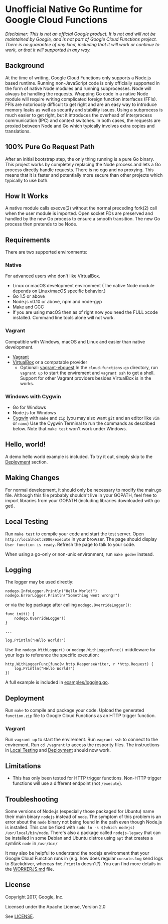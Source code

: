 # Unofficial Native Go Runtime for Google Cloud Functions

_Disclaimer: This is not an official Google product. It is not and will not be maintained by Google, and is not part of Google Cloud Functions project. There is no guarantee of any kind, including that it will work or continue to work, or that it will supported in any way._

## Background
At the time of writing, Google Cloud Functions only supports a Node.js based runtime. Running non-JavaScript code is only officially supported in the form of native Node modules and running subprocesses. Node will always be handling the requests. Wrapping Go code in a native Node module will require writing complicated foreign function interfaces (FFIs). FFIs are notoriously difficult to get right and are an easy way to introduce memory leaks as well as security and stability issues. Using a subprocess is much easier to get right, but it introduces the overhead of interprocess communication (IPC) and context switches. In both cases, the requests are proxied between Node and Go which typically involves extra copies and translations.

## 100% Pure Go Request Path
After an initial bootstrap step, the only thing running is a pure Go binary. This project works by completely replacing the Node process and lets a Go process directly handle requests. There is no cgo and no proxying. This means that it is faster and potentially more secure than other projects which typically to use both.

## How It Works
A native module calls execve(2) without the normal preceding fork(2) call when the user module is imported. Open socket FDs are preserved and handled by the new Go process to ensure a smooth transition. The new Go process then pretends to be Node.

## Requirements
There are two supported environments:
### Native
For advanced users who don't like VirtualBox.
* Linux or macOS development environment (The native Node module depends on Linux/macOS specific behavior.)
* Go 1.5 or above
* Node.js v0.10 or above, npm and node-gyp
* Make and GCC
* If you are using macOS then as of right now you need the FULL xcode installed. Command line tools alone will not work.
### Vagrant
Compatible with Windows, macOS and Linux and easier than native development.
* [Vagrant](https://www.vagrantup.com/downloads.html)
* [VirtualBox](https://www.virtualbox.org/wiki/Downloads) or a compatable provider
  * Optional: [vagrant-vbguest](https://github.com/dotless-de/vagrant-vbguest)
In the `cloud-functions-go` directory, run `vagrant up` to start the envirement and `vagrant ssh` to get a shell. Support for other Vagrant providers besides VirtualBox is in the works.
### Windows with Cygwin
* Go for Windows
* Node.js for Windows
* [Cygwin](https://cygwin.com/install.html) with `make` and `zip` (you may also want `git` and an editor like `vim` or `nano`)
Use the Cygwin Terminal to run the commands as described below. Note that `make test` won't work under Windows.

## Hello, world!
A demo hello world example is included. To try it out, simply skip to the [Deployment](#deployment) section.

## Making Changes
For normal development, it should only be necessary to modify the main.go file. Although this file probably shouldn't live in your GOPATH, feel free to import libraries from your GOPATH (including libraries downloaded with go get).

## Local Testing
Run ```make test``` to compile your code and start the test server. Open ```http://localhost:8080/execute``` in your browser. The page should display ```User function is ready```. Refresh the page to talk to your code.

When using a go-only or non-unix environment, run ```make godev``` instead.

## Logging
The logger may be used directly:
```
nodego.InfoLogger.Println("Hello World!")
nodego.ErrorLogger.Println("Something went wrong!")
```
or via the log package after calling `nodego.OverrideLogger()`:
```
func init() {
	nodego.OverrideLogger()
}

...

log.Println("Hello World!")
```
Use the `nodego.WithLogger()` or `nodego.WithLoggerFunc()` middleware for your logs to reference the specific execution:
```
http.WithLoggerFunc(func(w http.ResponseWriter, r *http.Request) {
	log.Println("Hello World!")
})
```
A full example is included in [examples/logging.go](examples/logging.go).

## Deployment
Run ```make``` to compile and package your code. Upload the generated ```function.zip``` file to Google Cloud Functions as an HTTP trigger function.

### Vagrant
Run ```vagrant up``` to start the envirement. Run ```vagrant ssh``` to connect to the envirement. Run ```cd /vagrant``` to access the respority files. The instructions in [Local Testing](#local-testing) and [Deployment](#deployment) should now work.

## Limitations
* This has only been tested for HTTP trigger functions. Non-HTTP trigger functions will use a different endpoint (not ```/execute```).

## Troubleshooting
Some versions of Node.js (especially those packaged for Ubuntu) name their main binary ```nodejs``` instead of ```node```. The symptom of this problem is an error about the ```node``` binary not being found in the path even though Node.js is installed. This can be fixed with ```sudo ln -s $(which nodejs) /usr/local/bin/node```. There's also a package called `nodejs-legacy` that can be installed in some Debian and Ubuntu distros using `apt` that creates a symlink `node` in `/usr/bin/`

It may also be helpful to understand the nodejs environment that your Google Cloud Function runs in (e.g. how does regular `console.log` send logs to Stackdriver, whereas `fmt.Println` doesn't?). You can find more details in the [WORKERJS.md](WORKERJS.md) file.

## License
Copyright 2017, Google, Inc.

Licensed under the Apache License, Version 2.0

See [LICENSE](LICENSE).
